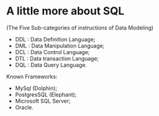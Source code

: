 # A little more about SQL

(The Five Sub-categories of instructions of Data Modeling)
- DDL : Data Definition Language;
- DML : Data Manipulation Language;
- DCL : Data Control Language;
- DTL : Data transaction Language;
- DQL : Data Query Language.

Known Frameworks:
- MySql (Dolphin);
- PostgresSQL (Elephant);
- Microsoft SQL Server;
- Oracle.